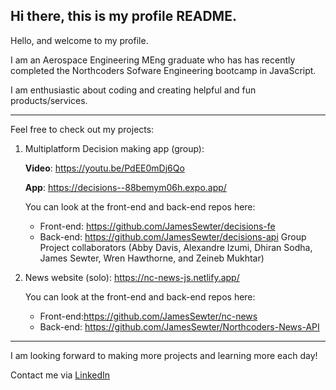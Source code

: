 ## Hi there, this is my profile README.

Hello, and welcome to my profile.

I am an Aerospace Engineering MEng graduate who has has recently completed the Northcoders Sofware Engineering bootcamp in JavaScript.

I am enthusiastic about coding and creating helpful and fun products/services.

** **

Feel free to check out my projects:

1) Multiplatform Decision making app (group):
   
   **Video**: https://youtu.be/PdEE0mDj6Qo

   **App**: https://decisions--88bemym06h.expo.app/

    You can look at the front-end and back-end repos here:
      - Front-end: https://github.com/JamesSewter/decisions-fe
      - Back-end: https://github.com/JamesSewter/decisions-api
  Group Project collaborators (Abby Davis, Alexandre Izumi, Dhiran Sodha, James Sewter, Wren Hawthorne, and Zeineb Mukhtar)

3) News website (solo): https://nc-news-js.netlify.app/

    You can look at the front-end and back-end repos here:
      - Front-end:https://github.com/JamesSewter/nc-news
      - Back-end: https://github.com/JamesSewter/Northcoders-News-API

** ** 
  
I am looking forward to making more projects and learning more each day! 

Contact me via [LinkedIn](https://www.linkedin.com/in/james-sewter/)

